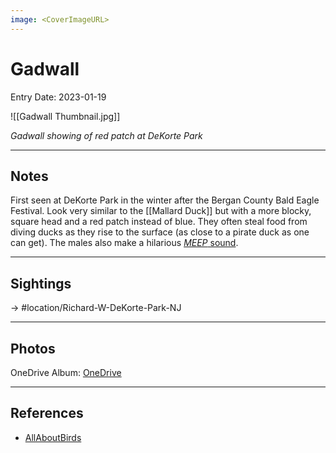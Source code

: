```yaml
---
image: <CoverImageURL>
---
```


# Gadwall
Entry Date: 2023-01-19

![[Gadwall Thumbnail.jpg]]

*Gadwall showing of red patch at DeKorte Park*

---------------------------------------------------------------
## Notes

First seen at DeKorte Park in the winter after the Bergan County Bald Eagle Festival. Look very similar to the [[Mallard Duck]] but with a more blocky, square head and a red patch instead of blue. They often steal food from diving ducks as they rise to the surface (as close to a pirate duck as one can get). The males also make a hilarious [*MEEP* sound](https://www.youtube.com/watch?v=BaSk24DhUjc).

---------------------------------------------------------------
## Sightings

-> #location/Richard-W-DeKorte-Park-NJ 

---------------------------------------------------------------
## Photos
OneDrive Album: [OneDrive](https://1drv.ms/u/s!AvaIuMdCo_w-hMlIluJ-Bm8igkDeFg?e=FD40e9)

---------------------------------------------------------------
## References
- [AllAboutBirds](https://www.allaboutbirds.org/guide/Gadwall/overview)